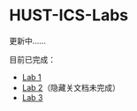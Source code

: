 # HUST-ICS-Labs
更新中……

目前已完成：
- [Lab 1](https://github.com/lxjfzlxj/HUST-ICS-Labs/tree/main/lab1)
- [Lab 2](https://github.com/lxjfzlxj/HUST-ICS-Labs/tree/main/lab2)（隐藏关文档未完成）
- [Lab 3](https://github.com/lxjfzlxj/HUST-ICS-Labs/tree/main/lab3)
